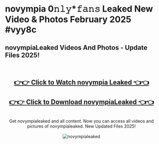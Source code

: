 # novympia 0𝚗𝚕𝚢*𝚏𝚊𝚗𝚜 Leaked New Video & Photos February 2025 #vyy8c

<h2>novympiaLeaked Videos And Photos - Update Files 2025!</h2>
<br>
<div align="center">
<h2><a href="https://mediaupload.pro?title=novympia&ref=11F" rel="nofollow">👉👉 Click to Watch novympia Leaked 👈👈</a></h2>
<h2><a href="https://mediaupload.pro?title=novympia&ref=11F" rel="nofollow">👉👉 Click to Download novympiaLeaked 👈👈</a></h2>
<br>
Get novympialeaked and all content. Now you can access all videos and pictures of novympialeaked. New Updated Files 2025!
<br>
<br>
<a href="https://mediaupload.pro?title=novympia&ref=11F" rel="nofollow" data-target="animated-image.originalLink"><img src="https://i.ibb.co/Gkj2r4b/banner.png" alt="novympialeaked" style="max-width: 100%; display: inline-block;" data-target="animated-image.originalImage"></a>
</div>
<br>

